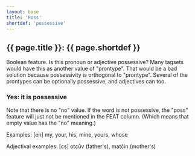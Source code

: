 ```yaml
---
layout: base
title: 'Poss'
shortdef: 'possessive'
---
```


## {{ page.title }}: {{ page.shortdef }}

Boolean feature. Is this pronoun or adjective possessive? Many
tagsets would have this as another value of "prontype". That would be
a bad solution because possessivity is orthogonal to "prontype".
Several of the prontypes can be optionally possessive, and adjectives
can too.

### Yes: it is possessive

Note that there is no "no" value. If the word is not possessive, the
"poss" feature will just not be mentioned in the FEAT column. (Which
means that empty value has the "no" meaning.) 

Examples: [en] my, your, his, mine, yours, whose 

Adjectival examples: [cs] otcův (father's), matčin (mother's)
